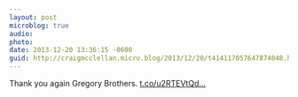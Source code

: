 ```yaml
---
layout: post
microblog: true
audio: 
photo: 
date: 2013-12-20 13:36:15 -0600
guid: http://craigmcclellan.micro.blog/2013/12/20/t414117057647874048.html
---
```

Thank you again Gregory Brothers. [t.co/u2RTEVtQd...](https://t.co/u2RTEVtQdn)

